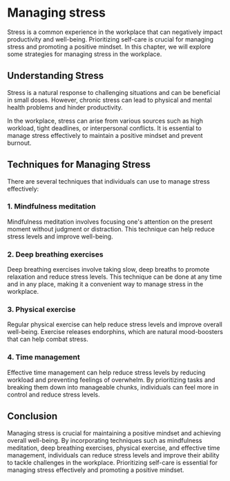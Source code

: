 Managing stress
==================================================

Stress is a common experience in the workplace that can negatively impact productivity and well-being. Prioritizing self-care is crucial for managing stress and promoting a positive mindset. In this chapter, we will explore some strategies for managing stress in the workplace.

Understanding Stress
--------------------

Stress is a natural response to challenging situations and can be beneficial in small doses. However, chronic stress can lead to physical and mental health problems and hinder productivity.

In the workplace, stress can arise from various sources such as high workload, tight deadlines, or interpersonal conflicts. It is essential to manage stress effectively to maintain a positive mindset and prevent burnout.

Techniques for Managing Stress
------------------------------

There are several techniques that individuals can use to manage stress effectively:

### 1. Mindfulness meditation

Mindfulness meditation involves focusing one's attention on the present moment without judgment or distraction. This technique can help reduce stress levels and improve well-being.

### 2. Deep breathing exercises

Deep breathing exercises involve taking slow, deep breaths to promote relaxation and reduce stress levels. This technique can be done at any time and in any place, making it a convenient way to manage stress in the workplace.

### 3. Physical exercise

Regular physical exercise can help reduce stress levels and improve overall well-being. Exercise releases endorphins, which are natural mood-boosters that can help combat stress.

### 4. Time management

Effective time management can help reduce stress levels by reducing workload and preventing feelings of overwhelm. By prioritizing tasks and breaking them down into manageable chunks, individuals can feel more in control and reduce stress levels.

Conclusion
----------

Managing stress is crucial for maintaining a positive mindset and achieving overall well-being. By incorporating techniques such as mindfulness meditation, deep breathing exercises, physical exercise, and effective time management, individuals can reduce stress levels and improve their ability to tackle challenges in the workplace. Prioritizing self-care is essential for managing stress effectively and promoting a positive mindset.
